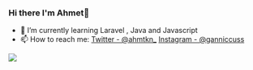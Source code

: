### Hi there I'm Ahmet👋

- 🌱 I’m currently learning Laravel , Java and Javascript
- 📫 How to reach me: [Twitter - @ahmtkn_](https://twitter.com/ahmtkn_)  [Instagram - @ganniccuss](https://www.instagram.com/ganniccuss/)


<img src="https://github-readme-stats.vercel.app/api?username=ahmtkn&&show_icons=true&title_color=000000&icon_color=6FE2AC&text_color=6FE2AC&bg_color=A955E8">
